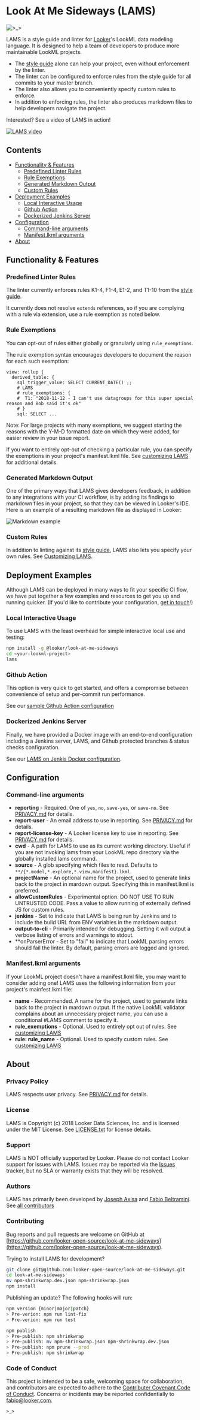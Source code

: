 # Look At Me Sideways (LAMS)

![>_>](docs/img/logo.png)

LAMS is a style guide and linter for [Looker](https://looker.com/)'s LookML data modeling language. It is designed to help a team of developers to produce more maintainable LookML projects.

- The [style guide](https://looker-open-source.github.io/look-at-me-sideways/rules.html) alone can help your project, even without enforcement by the linter.
- The linter can be configured to enforce rules from the style guide for all commits to your master branch.
- The linter also allows you to conveniently specify custom rules to enforce.
- In addition to enforcing rules, the linter also produces markdown files to help developers navigate the project.

Interested? See a video of LAMS in action!

[![LAMS video](docs/img/video-cover.png)](https://drive.google.com/file/d/1SYZxcbMs-NbT1iaThbz_CNjDXKhn3Wrt/view)

## Contents

- [Functionality & Features](#functionality--features)
	- [Predefined Linter Rules](#predefined-linter-rules)
	- [Rule Exemptions](#rule-exemptions)
	- [Generated Markdown Output](#generated-markdown-output)
	- [Custom Rules](#custom-rules)
- [Deployment Examples](#deployment-examples)
	- [Local Interactive Usage](#local-interactive-usage)
	- [Github Action](#github-action)
	- [Dockerized Jenkins Server](#dockerized-jenkins-server)
- [Configuration](#configuration)
	- [Command-line arguments](#command-line-arguments)
	- [Manifest.lkml arguments](#manifestlkml-arguments)
- [About](#about)

## Functionality & Features

### Predefined Linter Rules

The linter currently enforces rules K1-4, F1-4, E1-2, and T1-10 from the [style guide](https://looker-open-source.github.io/look-at-me-sideways/rules.html).

It currently does not resolve `extends` references, so if you are complying with a rule via extension, use a rule exemption as noted below.

### Rule Exemptions

You can opt-out of rules either globally or granularly using `rule_exemptions`.

The rule exemption syntax encourages developers to document the reason for each such exemption:

```lkml
view: rollup {
  derived_table: {
    sql_trigger_value: SELECT CURRENT_DATE() ;;
    # LAMS
    # rule_exemptions: {
    #  T1: "2018-11-12 - I can't use datagroups for this super special reason and Bob said it's ok"
    # }
    sql: SELECT ...
```

Note: For large projects with many exemptions, we suggest starting the reasons with the Y-M-D formatted date on which they were added, for easier review in your issue report.

If you want to entirely opt-out of checking a particular rule, you can specify the exemptions in your project's manifest.lkml file. See [customizing LAMS](https://looker-open-source.github.io/look-at-me-sideways/customizing-lams) for additional details.

### Generated Markdown Output

One of the primary ways that LAMS gives developers feedback, in addition to any integrations with your CI workflow, is by adding its findings to markdown files in your project, so that they can be viewed in Looker's IDE. Here is an example of a resulting markdown file as displayed in Looker:

![Markdown example](docs/img/markdown-example.png)

### Custom Rules

In addition to linting against its [style guide](https://looker-open-source.github.io/look-at-me-sideways/rules.html), LAMS also lets you specify your own rules. See [Customizing LAMS](https://looker-open-source.github.io/look-at-me-sideways/customizing-lams).

## Deployment Examples

Although LAMS can be deployed in many ways to fit your specific CI flow, we have put together a few examples and resources to get you up and running quicker. (If you'd like to contribute your configuration, [get in touch](https://github.com/looker-open-source/look-at-me-sideways/issues/new)!)

### Local Interactive Usage

To use LAMS with the least overhead for simple interactive local use and testing:

```bash
npm install -g @looker/look-at-me-sideways
cd <your-lookml-project>
lams
```

### Github Action

This option is very quick to get started, and offers a compromise between convenience of setup and per-commit run performance.

See our [sample Github Action configuration](https://looker-open-source.github.io/look-at-me-sideways/github-action)

### Dockerized Jenkins Server

Finally, we have provided a Docker image with an end-to-end configuration including a Jenkins server, LAMS, and Github protected branches & status checks configuration. 

See our [LAMS on Jenkis Docker configuration](https://github.com/looker-open-source/look-at-me-sideways/blob/master/docker/README.md).

## Configuration

### Command-line arguments

- **reporting** - Required. One of `yes`, `no`, `save-yes`, or `save-no`. See [PRIVACY.md](https://github.com/looker-open-source/look-at-me-sideways/blob/master/PRIVACY.md) for details.
- **report-user** - An email address to use in reporting. See [PRIVACY.md](https://github.com/looker-open-source/look-at-me-sideways/blob/master/PRIVACY.md) for details.
- **report-license-key** - A Looker license key to use in reporting. See [PRIVACY.md](https://github.com/looker-open-source/look-at-me-sideways/blob/master/PRIVACY.md) for details.
- **cwd** - A path for LAMS to use as its current working directory. Useful if you are not invoking lams from your LookML repo directory via the globally installed lams command.
- **source** - A glob specifying which files to read. Defaults to `**/{*.model,*.explore,*.view,manifest}.lkml`.
- **projectName** - An optional name for the project, used to generate links back to the project in mardown output. Specifying this in manifest.lkml is preferred.
- **allowCustomRules** - Experimental option. DO NOT USE TO RUN UNTRUSTED CODE. Pass a value to allow running of externally defined JS for custom rules.
- **jenkins** - Set to indicate that LAMS is being run by Jenkins and to include the build URL from ENV variables in the markdown output.
- **output-to-cli** - Primarily intended for debugging. Setting it will output a verbose listing of errors and warnings to stdout.
- **onParserError - Set to "fail" to indicate that LookML parsing errors should fail the linter. By default, parsing errors are logged and ignored.

### Manifest.lkml arguments

If your LookML project doesn't have a manifest.lkml file, you may want to consider adding one! LAMS uses the following information from your project's mainfest.lkml file:

- **name** - Recommended. A name for the project, used to generate links back to the project in mardown output. If the native LookML validator complains about an unnecessary project name, you can use a conditional #LAMS comment to specify it.
- **rule_exemptions** - Optional. Used to entirely opt out of rules.  See [customizing LAMS](https://looker-open-source.github.io/look-at-me-sideways/customizing-lams)
- **rule: rule_name** - Optional. Used to specify custom rules.  See [customizing LAMS](https://looker-open-source.github.io/look-at-me-sideways/customizing-lams)

## About

### Privacy Policy

LAMS respects user privacy. See [PRIVACY.md](https://github.com/looker-open-source/look-at-me-sideways/blob/master/PRIVACY.md) for details.

### License

LAMS is Copyright (c) 2018 Looker Data Sciences, Inc. and is licensed under the MIT License. See [LICENSE.txt](https://github.com/looker-open-source/look-at-me-sideways/blob/master/LICENSE.txt) for license details.

### Support

LAMS is NOT officially supported by Looker. Please do not contact Looker support for issues with LAMS. Issues may be reported via the [Issues](https://github.com/looker-open-source/look-at-me-sideways/issues) tracker, but no SLA or warranty exists that they will be resolved.

### Authors

LAMS has primarily been developed by [Joseph Axisa](https://github.com/josephaxisa) and [Fabio Beltramini](https://github.com/looker-open-source). See [all contributors](https://github.com/looker-open-source/look-at-me-sideways/graphs/contributors)

### Contributing

Bug reports and pull requests are welcome on GitHub at [https://github.com/looker-open-source/look-at-me-sideways](https://github.com/looker-open-source/look-at-me-sideways).

Trying to install LAMS for development?

```bash
git clone git@github.com:looker-open-source/look-at-me-sideways.git
cd look-at-me-sideways
mv npm-shrinkwrap.dev.json npm-shrinkwrap.json 
npm install
```

Publishing an update? The following hooks will run:

```bash
npm version {minor|major|patch}
> Pre-verion: npm run lint-fix
> Pre-verion: npm run test

npm publish
> Pre-publish: npm shrinkwrap
> Pre-publish: mv npm-shrinkwrap.json npm-shrinkwrap.dev.json
> Pre-publish: npm prune --prod
> Pre-publish: npm shrinkwrap
```

### Code of Conduct

This project is intended to be a safe, welcoming space for collaboration, and contributors are expected to adhere to the
[Contributer Covenant Code of Conduct](https://www.contributor-covenant.org/version/1/4/code-of-conduct). Concerns or
incidents may be reported confidentially to fabio@looker.com.

`>_>`